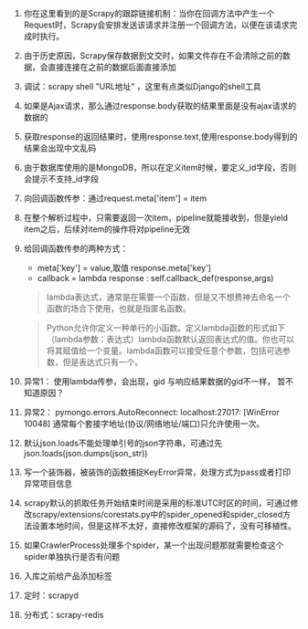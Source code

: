 1. 你在这里看到的是Scrapy的跟踪链接机制：当你在回调方法中产生一个Request时，Scrapy会安排发送该请求并注册一个回调方法，以便在该请求完成时执行。

2. 由于历史原因，Scrapy保存数据到文交时，如果文件存在不会清除之前的数据，会直接连接在之前的数据后面直接添加

3. 调试：scrapy shell "URL地址" ，这里有点类似Django的shell工具

4. 如果是Ajax请求，那么通过response.body获取的结果里面是没有ajax请求的数据的

5. 获取response的返回结果时，使用response.text,使用response.body得到的结果会出现中文乱码

6. 由于数据库使用的是MongoDB，所以在定义item时候，要定义_id字段，否则会提示不支持_id字段

7. 向回调函数传参：通过request.meta['item'] = item 

8. 在整个解析过程中，只需要返回一次item，pipeline就能接收到，但是yield item之后，后续对item的操作将对pipeline无效

9. 给回调函数传参的两种方式：
    - meta['key'] = value,取值 response.meta['key']
    - callback = lambda response : self.callback_def(response,args)
    > lambda表达式，通常是在需要一个函数，但是又不想费神去命名一个函数的场合下使用，也就是指匿名函数。
    
    > Python允许你定义一种单行的小函数。定义lambda函数的形式如下（lambda参数：表达式）lambda函数默认返回表达式的值。你也可以将其赋值给一个变量。lambda函数可以接受任意个参数，包括可选参数，但是表达式只有一个。
    
10. 异常1： 使用lambda传参，会出现，gid 与响应结果数据的gid不一样， 暂不知道原因？

11. 异常2： pymongo.errors.AutoReconnect: localhost:27017: [WinError 10048] 通常每个套接字地址(协议/网络地址/端口)只允许使用一次。

12. 默认json.loads不能处理单引号的json字符串，可通过先json.loads(json.dumps(json_str))

13. 写一个装饰器，被装饰的函数捕捉KeyError异常，处理方式为pass或者打印异常项目信息

14. scrapy默认的抓取任务开始结束时间是采用的标准UTC时区的时间，可通过修改scrapy/extensions/corestats.py中的spider_opened和spider_closed方法设置本地时间，但是这样不太好，直接修改框架的源码了，没有可移植性。

15. 如果CrawlerProcess处理多个spider，某一个出现问题那就需要检查这个spider单独执行是否有问题

16. 入库之前给产品添加标签

17. 定时：scrapyd
18. 分布式：scrapy-redis